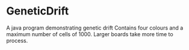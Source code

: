 # GeneticDrift
A java program demonstrating genetic drift
Contains four colours and a maximum number of cells of 1000.
Larger boards take more time to process.
